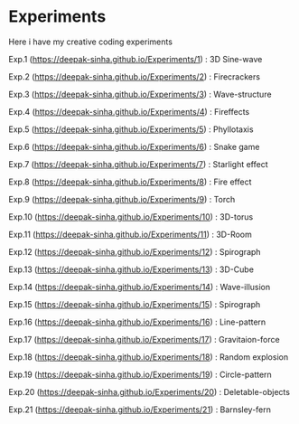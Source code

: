 # Experiments
Here i have my creative coding experiments

Exp.1 (https://deepak-sinha.github.io/Experiments/1) : 3D Sine-wave

Exp.2 (https://deepak-sinha.github.io/Experiments/2) : Firecrackers

Exp.3 (https://deepak-sinha.github.io/Experiments/3) : Wave-structure

Exp.4 (https://deepak-sinha.github.io/Experiments/4) : Fireffects

Exp.5 (https://deepak-sinha.github.io/Experiments/5) : Phyllotaxis

Exp.6 (https://deepak-sinha.github.io/Experiments/6) : Snake game

Exp.7 (https://deepak-sinha.github.io/Experiments/7) : Starlight effect

Exp.8 (https://deepak-sinha.github.io/Experiments/8) : Fire effect

Exp.9 (https://deepak-sinha.github.io/Experiments/9) : Torch

Exp.10 (https://deepak-sinha.github.io/Experiments/10) : 3D-torus

Exp.11 (https://deepak-sinha.github.io/Experiments/11) : 3D-Room

Exp.12 (https://deepak-sinha.github.io/Experiments/12) : Spirograph

Exp.13 (https://deepak-sinha.github.io/Experiments/13) : 3D-Cube

Exp.14 (https://deepak-sinha.github.io/Experiments/14) : Wave-illusion

Exp.15 (https://deepak-sinha.github.io/Experiments/15) : Spirograph

Exp.16 (https://deepak-sinha.github.io/Experiments/16) : Line-pattern

Exp.17 (https://deepak-sinha.github.io/Experiments/17) : Gravitaion-force

Exp.18 (https://deepak-sinha.github.io/Experiments/18) : Random explosion

Exp.19 (https://deepak-sinha.github.io/Experiments/19) : Circle-pattern

Exp.20 (https://deepak-sinha.github.io/Experiments/20) : Deletable-objects

Exp.21 (https://deepak-sinha.github.io/Experiments/21) : Barnsley-fern
